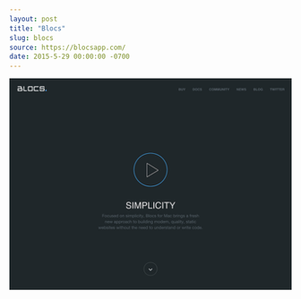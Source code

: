 ```yaml
---
layout: post
title: "Blocs"
slug: blocs
source: https://blocsapp.com/
date: 2015-5-29 00:00:00 -0700
---
```


<img src="/assets/img/screenshots/blocs.jpg">
